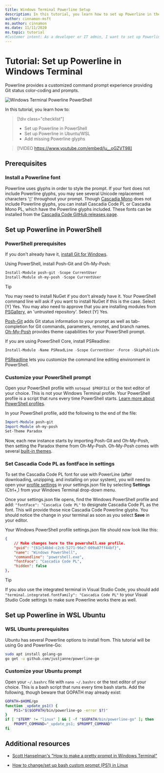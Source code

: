 ```yaml
---
title: Windows Terminal Powerline Setup
description: In this tutorial, you learn how to set up Powerline in the Windows Terminal.
author: cinnamon-msft
ms.author: cinnamon
ms.date: 11/11/2020
ms.topic: tutorial
#Customer intent: As a developer or IT admin, I want to set up Powerline in my Windows Terminal so that I can have a customized command line experience.
---
```


# Tutorial: Set up Powerline in Windows Terminal

Powerline provides a customized command prompt experience providing Git status color-coding and prompts.

![Windows Terminal Powerline PowerShell](./../images/powerline-powershell.png)

In this tutorial, you learn how to:

> [!div class="checklist"]
>
> * Set up Powerline in PowerShell
> * Set up Powerline in Ubuntu/WSL
> * Add missing Powerline glyphs

> [!VIDEO https://www.youtube.com/embed/lu__oGZVT98]

## Prerequisites

### Install a Powerline font

Powerline uses glyphs in order to style the prompt. If your font does not include Powerline glyphs, you may see several Unicode replacement characters '&#x25AF;' throughout your prompt. Though [Cascadia Mono](./../cascadia-code.md) does not include Powerline glyphs, you can install Cascadia Code PL or Cascadia Mono PL, which have the Powerline glyphs included. These fonts can be installed from the [Cascadia Code GitHub releases page](https://github.com/microsoft/cascadia-code/releases).

## Set up Powerline in PowerShell

### PowerShell prerequisites

If you don't already have it, [install Git for Windows](https://git-scm.com/downloads).

Using PowerShell, install Posh-Git and Oh-My-Posh:

```powershell
Install-Module posh-git -Scope CurrentUser
Install-Module oh-my-posh -Scope CurrentUser
```

> [!TIP]
> You may need to install NuGet if you don't already have it. Your PowerShell command line will ask if you want to install NuGet if this is the case. Select [Y] Yes. You may also need to approve that you are installing modules from [PSGallery](https://docs.microsoft.com/powershell/scripting/gallery/getting-started), an 'untrusted repository'. Select [Y] Yes.

[Posh-Git](https://github.com/dahlbyk/posh-git) adds Git status information to your prompt as well as tab-completion for Git commands, parameters, remotes, and branch names. [Oh-My-Posh](https://github.com/JanDeDobbeleer/oh-my-posh) provides theme capabilities for your PowerShell prompt.

If you are using PowerShell Core, install PSReadline:

```powershell
Install-Module -Name PSReadLine -Scope CurrentUser -Force -SkipPublisherCheck
```

[PSReadline](https://docs.microsoft.com/powershell/module/psreadline) lets you customize the command line editing environment in PowerShell.

### Customize your PowerShell prompt

Open your PowerShell profile with `notepad $PROFILE` or the text editor of your choice. This is not your Windows Terminal profile. Your PowerShell profile is a script that runs every time PowerShell starts. [Learn more about PowerShell profiles](https://docs.microsoft.com/powershell/module/microsoft.powershell.core/about/about_profiles).

In your PowerShell profile, add the following to the end of the file:

```powershell
Import-Module posh-git
Import-Module oh-my-posh
Set-Theme Paradox
```

Now, each new instance starts by importing Posh-Git and Oh-My-Posh, then setting the Paradox theme from Oh-My-Posh. Oh-My-Posh comes with several [built-in themes](https://github.com/JanDeDobbeleer/oh-my-posh#themes).

### Set Cascadia Code PL as fontFace in settings

To set the Cascadia Code PL font for use with PowerLine (after downloading, unzipping, and installing on your system), you will need to open your [profile settings](../customize-settings/profile-appearance.md) in your settings.json file by selecting **Settings** (Ctrl+,) from your Windows Terminal drop-down menu.

Once your settings.json file opens, find the Windows PowerShell profile and add: `"fontFace": "Cascadia Code PL"` to designate Cascadia Code PL as the font. This will provide those nice Cascadia Code Powerline glyphs. You should notice the change in your terminal as soon as you select **Save** in your editor.

Your Windows PowerShell profile settings.json file should now look like this:

```json
{
    // Make changes here to the powershell.exe profile.
    "guid": "{61c54bbd-c2c6-5271-96e7-009a87ff44bf}",
    "name": "Windows PowerShell",
    "commandline": "powershell.exe",
    "fontFace": "Cascadia Code PL",
    "hidden": false
},
```
> [!TIP]
> If you also use the integrated terminal in Visual Studio Code, you should add `"terminal.integrated.fontFamily": "Cascadia Code PL"` to your Visual Studio Code settings to make sure Powerline works there as well.

## Set up Powerline in WSL Ubuntu

### WSL Ubuntu prerequisites

Ubuntu has several Powerline options to install from. This tutorial will be using Go and Powerline-Go:

```bash
sudo apt install golang-go
go get -u github.com/justjanne/powerline-go
```

### Customize your Ubuntu prompt

Open your `~/.bashrc` file with `nano ~/.bashrc` or the text editor of your choice. This is a bash script that runs every time bash starts. Add the following, though beware that GOPATH may already exist:

```bash
GOPATH=$HOME/go
function _update_ps1() {
    PS1="$($GOPATH/bin/powerline-go -error $?)"
}
if [ "$TERM" != "linux" ] && [ -f "$GOPATH/bin/powerline-go" ]; then
    PROMPT_COMMAND="_update_ps1; $PROMPT_COMMAND"
fi
```

## Additional resources

* [Scott Hanselman's "How to make a pretty prompt in Windows Terminal"](https://www.hanselman.com/blog/HowToMakeAPrettyPromptInWindowsTerminalWithPowerlineNerdFontsCascadiaCodeWSLAndOhmyposh.aspx)

* [How to change/set up bash custom prompt (PS1) in Linux](https://www.cyberciti.biz/tips/howto-linux-unix-bash-shell-setup-prompt.html)
